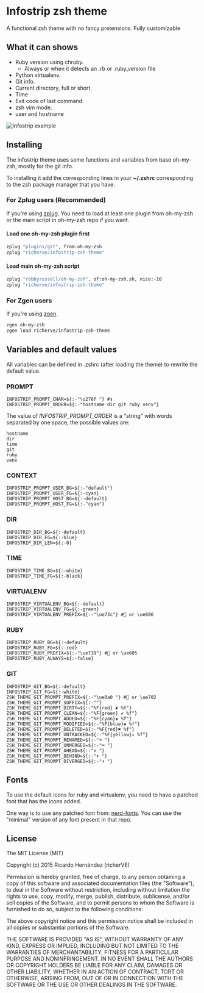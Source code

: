 # Infostrip zsh theme

A functional zsh theme with no fancy pretensions. Fully customizable

## What it can shows

* Ruby version using chruby.
    - Always or when it detects an .rb or .ruby_version file
* Python virtualenv.
* Git info.
* Current directory, full or short.
* Time
* Exit code of last command.
* zsh vim mode.
* user and hostname

![Infostrip example]()
## Installing

The infostrip theme uses some functions and variables from base oh-my-zsh, mostly for the git info.

To installing it add the corresponding lines in your **~/.zshrc** corresponding to the zsh package manager that you have.

### For Zplug users (Recommended)

If you're using [zplug](https://github.com/b4b4r07/zplug). You need to load at least one plugin from oh-my-zsh or the main script in oh-my-zsh repo if you want.

#### Load one oh-my-zsh plugin first
```bash
zplug "plugins/git", from:oh-my-zsh
zplug "richerve/infostrip-zsh-theme"
```

#### Load main oh-my-zsh script
```bash
zplug "robbyrussell/oh-my-zsh", of:oh-my-zsh.sh, nice:-10
zplug "richerve/infostrip-zsh-theme"
```

### For Zgen users

If you're using [zgen](https://github.com/tarjoilija/zgen).

```bash
zgen oh-my-zsh
zgen load richerve/infostrip-zsh-theme
```

## Variables and default values

All variables can be defined in .zshrc (after loading the theme) to rewrite the default value.

### PROMPT
```
INFOSTRIP_PROMPT_CHAR=${:-"\u276f "} #❯
INFOSTRIP_PROMPT_ORDER=${:-"hostname dir git ruby venv"}
```

The value of *INFOSTRIP_PROMPT_ORDER* is a "string" with words separated by one space, the possible values are:

```
hostname
dir
time
git
ruby
venv
```

### CONTEXT
```
INFOSTRIP_PROMPT_USER_BG=${:-"default"}
INFOSTRIP_PROMPT_USER_FG=${:-cyan}
INFOSTRIP_PROMPT_HOST_BG=${:-default}
INFOSTRIP_PROMPT_HOST_FG=${:-"cyan"}
```

### DIR
```
INFOSTRIP_DIR_BG=${:-default}
INFOSTRIP_DIR_FG=${:-blue}
INFOSTRIP_DIR_LEN=${:-0}
```

### TIME
```
INFOSTRIP_TIME_BG=${:-white}
INFOSTRIP_TIME_FG=${:-black}
```

### VIRTUALENV
```
INFOSTRIP_VIRTUALENV_BG=${:-default}
INFOSTRIP_VIRTUALENV_FG=${:-green}
INFOSTRIP_VIRTUALENV_PREFIX=${:-"\ue73c"} # or \ue606
```

### RUBY
```
INFOSTRIP_RUBY_BG=${:-default}
INFOSTRIP_RUBY_FG=${:-red}
INFOSTRIP_RUBY_PREFIX=${:-"\ue739"} # or \ue605
INFOSTRIP_RUBY_ALWAYS=${:-false}
```

### GIT
```
INFOSTRIP_GIT_BG=${:-default}
INFOSTRIP_GIT_FG=${:-white}
ZSH_THEME_GIT_PROMPT_PREFIX=${:-"\ue0a0 "} # or \ue702
ZSH_THEME_GIT_PROMPT_SUFFIX=${:-""}
ZSH_THEME_GIT_PROMPT_DIRTY=${:-"%F{red} ✘ %f"}
ZSH_THEME_GIT_PROMPT_CLEAN=${:-"%F{green} ✔ %f"}
ZSH_THEME_GIT_PROMPT_ADDED=${:-"%F{cyan}✚ %f"}
ZSH_THEME_GIT_PROMPT_MODIFIED=${:-"%F{blue}✹ %f"}
ZSH_THEME_GIT_PROMPT_DELETED=${:-"%F{red}✖ %f"}
ZSH_THEME_GIT_PROMPT_UNTRACKED=${:-"%F{yellow}✭ %f"}
ZSH_THEME_GIT_PROMPT_RENAMED=${:-"➜ "}
ZSH_THEME_GIT_PROMPT_UNMERGED=${:-"═ "}
ZSH_THEME_GIT_PROMPT_AHEAD=${:-"⬆ "}
ZSH_THEME_GIT_PROMPT_BEHIND=${:-"⬇ "}
ZSH_THEME_GIT_PROMPT_DIVERGED=${:-"⬍ "}
```

## Fonts

To use the default icons for ruby and virtualenv, you need to have a patched font that has the icons added.

One way is to use any patched font from: [nerd-fonts](https://github.com/ryanoasis/nerd-fonts). You can use the "minimal" version of any font present in that repo.

## License
The MIT License (MIT)

Copyright (c) 2015 Ricardo Hernández (richerVE)

Permission is hereby granted, free of charge, to any person obtaining a copy
of this software and associated documentation files (the "Software"), to deal
in the Software without restriction, including without limitation the rights
to use, copy, modify, merge, publish, distribute, sublicense, and/or sell
copies of the Software, and to permit persons to whom the Software is
furnished to do so, subject to the following conditions:

The above copyright notice and this permission notice shall be included in all
copies or substantial portions of the Software.

THE SOFTWARE IS PROVIDED "AS IS", WITHOUT WARRANTY OF ANY KIND, EXPRESS OR
IMPLIED, INCLUDING BUT NOT LIMITED TO THE WARRANTIES OF MERCHANTABILITY,
FITNESS FOR A PARTICULAR PURPOSE AND NONINFRINGEMENT. IN NO EVENT SHALL THE
AUTHORS OR COPYRIGHT HOLDERS BE LIABLE FOR ANY CLAIM, DAMAGES OR OTHER
LIABILITY, WHETHER IN AN ACTION OF CONTRACT, TORT OR OTHERWISE, ARISING FROM,
OUT OF OR IN CONNECTION WITH THE SOFTWARE OR THE USE OR OTHER DEALINGS IN THE
SOFTWARE.
